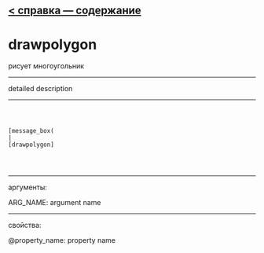 [< справка — содержание](ceammc_lib.html)
---

# drawpolygon


рисует многоугольник

---

detailed description
<br>


---


```



[message_box(                                 
|
[drawpolygon]


            
```

---
аргументы:

ARG_NAME: argument name<br>

---
свойства:

@property_name: property name<br>

